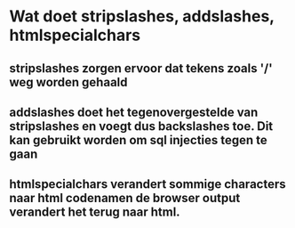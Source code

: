 # Wat doet stripslashes, addslashes, htmlspecialchars

## stripslashes zorgen ervoor dat tekens zoals '/' weg worden gehaald

## addslashes doet het tegenovergestelde van stripslashes en voegt dus backslashes toe. Dit kan gebruikt worden om sql injecties tegen te gaan

## htmlspecialchars verandert sommige characters naar html codenamen de browser output verandert het terug naar html.

